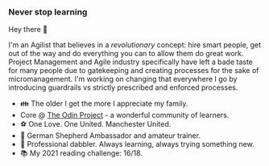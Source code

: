 ### Never stop learning

Hey there 👋

I'm an Agilist that believes in a *revolutionary* concept: hire smart people, get out of the way and do everything you can to allow them do great work. Project Management and Agile industry specifically have left a bade taste for many people due to gatekeeping and creating processes for the sake of micromanagement. I'm working on changing that everywhere I go by introducing guardrails vs strictly prescribed and enforced processes. 


- :family: The older I get the more I appreciate my family. 
- Core @ [The Odin Project](https://www.theodinproject.com/) - a wonderful community of learners.
- :soccer: One Love. One United. Manchester United.
- :dog: German Shepherd Ambassador and amateur trainer.
- :microscope: Professional dabbler. Always learning, always trying something new.
- :books: My 2021 reading challenge: 16/18.


<!--
**kashura/kashura** is a ✨ _special_ ✨ repository because its `README.md` (this file) appears on your GitHub profile.

Here are some ideas to get you started:

- 🔭 I’m currently working on ...
- 🌱 I’m currently learning ...
- 👯 I’m looking to collaborate on ...
- 🤔 I’m looking for help with ...
- 💬 Ask me about ...
- 📫 How to reach me: ...
- 😄 Pronouns: ...
- ⚡ Fun fact: ...
-->

